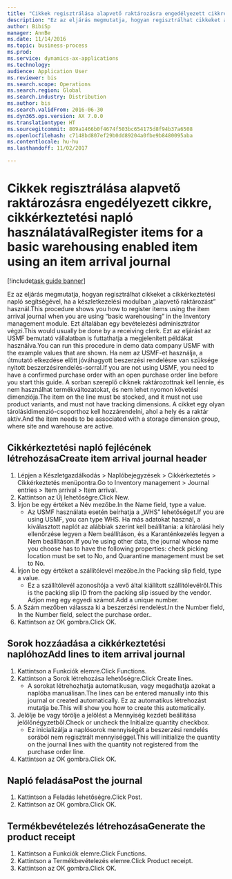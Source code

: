 ```yaml
--- 
title: "Cikkek regisztrálása alapvető raktározásra engedélyezett cikkre, cikkérkeztetési napló használatával"
description: "Ez az eljárás megmutatja, hogyan regisztrálhat cikkeket a cikkérkeztetési napló segítségével, ha a készletkezelési modulban „alapvető raktározást” használ."
author: BibiSp
manager: AnnBe
ms.date: 11/14/2016
ms.topic: business-process
ms.prod: 
ms.service: dynamics-ax-applications
ms.technology: 
audience: Application User
ms.reviewer: bis
ms.search.scope: Operations
ms.search.region: Global
ms.search.industry: Distribution
ms.author: bis
ms.search.validFrom: 2016-06-30
ms.dyn365.ops.version: AX 7.0.0
ms.translationtype: HT
ms.sourcegitcommit: 809a1466b0f4674f503bc654175d8f94b37a6508
ms.openlocfilehash: c7148bd807ef29b0dd89204a0fbe9b8480095aba
ms.contentlocale: hu-hu
ms.lasthandoff: 11/02/2017

---
```

# <a name="register-items-for-a-basic-warehousing-enabled-item-using-an-item-arrival-journal"></a><span data-ttu-id="260e3-103">Cikkek regisztrálása alapvető raktározásra engedélyezett cikkre, cikkérkeztetési napló használatával</span><span class="sxs-lookup"><span data-stu-id="260e3-103">Register items for a basic warehousing enabled item using an item arrival journal</span></span>

[!include[task guide banner](../../includes/task-guide-banner.md)]

<span data-ttu-id="260e3-104">Ez az eljárás megmutatja, hogyan regisztrálhat cikkeket a cikkérkeztetési napló segítségével, ha a készletkezelési modulban „alapvető raktározást” használ.</span><span class="sxs-lookup"><span data-stu-id="260e3-104">This procedure shows you how to register items using the item arrival journal when you are using “basic warehousing” in the Inventory management module.</span></span> <span data-ttu-id="260e3-105">Ezt általában egy bevételezési adminisztrátor végzi.</span><span class="sxs-lookup"><span data-stu-id="260e3-105">This would usually be done by a receiving clerk.</span></span> <span data-ttu-id="260e3-106">Ezt az eljárást az USMF bemutató vállalatban is futtathatja a megjelenített példákat használva.</span><span class="sxs-lookup"><span data-stu-id="260e3-106">You can run this procedure in demo data company USMF with the example values that are shown.</span></span>  <span data-ttu-id="260e3-107">Ha nem az USMF-et használja, a útmutató elkezdése előtt jóváhagyott beszerzési rendelésre van szüksége nyitott beszerzésirendelés-sorral.</span><span class="sxs-lookup"><span data-stu-id="260e3-107">If you are not using USMF, you need to have a confirmed purchase order with an open purchase order line before you start this guide.</span></span> <span data-ttu-id="260e3-108">A sorban szereplő cikknek raktározottnak kell lennie, és nem használhat termékváltozatokat, és nem lehet nyomon követési dimenziója.</span><span class="sxs-lookup"><span data-stu-id="260e3-108">The item on the line must be stocked, and it must not use product variants, and must not have tracking dimensions.</span></span> <span data-ttu-id="260e3-109">A cikket egy olyan tárolásidimenzió-csoporthoz kell hozzárendelni, ahol a hely és a raktár aktív.</span><span class="sxs-lookup"><span data-stu-id="260e3-109">And the item needs to be associated with a storage dimension group, where site and warehouse are active.</span></span>


## <a name="create-item-arrival-journal-header"></a><span data-ttu-id="260e3-110">Cikkérkeztetési napló fejlécének létrehozása</span><span class="sxs-lookup"><span data-stu-id="260e3-110">Create item arrival journal header</span></span>
1. <span data-ttu-id="260e3-111">Lépjen a Készletgazdálkodás > Naplóbejegyzések > Cikkérkeztetés > Cikkérkeztetés menüpontra.</span><span class="sxs-lookup"><span data-stu-id="260e3-111">Go to Inventory management > Journal entries > Item arrival > Item arrival.</span></span>
2. <span data-ttu-id="260e3-112">Kattintson az Új lehetőségre.</span><span class="sxs-lookup"><span data-stu-id="260e3-112">Click New.</span></span>
3. <span data-ttu-id="260e3-113">Írjon be egy értéket a Név mezőbe.</span><span class="sxs-lookup"><span data-stu-id="260e3-113">In the Name field, type a value.</span></span>
    * <span data-ttu-id="260e3-114">Az USMF használata esetén beírhatja a „WHS” lehetőséget.</span><span class="sxs-lookup"><span data-stu-id="260e3-114">If you are using USMF, you can type WHS.</span></span> <span data-ttu-id="260e3-115">Ha más adatokat használ, a kiválasztott naplót az alábbiak szerint kell beállítania: a kitárolási hely ellenőrzése legyen a Nem beállításon, és a Karanténkezelés legyen a Nem beállításon.</span><span class="sxs-lookup"><span data-stu-id="260e3-115">If you’re using other data, the journal whose name you choose has to have the following properties: check picking location must be set to No, and Quarantine management must be set to No.</span></span>  
4. <span data-ttu-id="260e3-116">Írjon be egy értéket a szállítólevél mezőbe.</span><span class="sxs-lookup"><span data-stu-id="260e3-116">In the Packing slip field, type a value.</span></span>
    * <span data-ttu-id="260e3-117">Ez a szállítólevél azonosítója a vevő által kiállított szállítólevélről.</span><span class="sxs-lookup"><span data-stu-id="260e3-117">This is the packing slip ID from the packing slip issued by the vendor.</span></span> <span data-ttu-id="260e3-118">Adjon meg egy egyedi számot.</span><span class="sxs-lookup"><span data-stu-id="260e3-118">Add a unique number.</span></span>  
5. <span data-ttu-id="260e3-119">A Szám mezőben válassza ki a beszerzési rendelést.</span><span class="sxs-lookup"><span data-stu-id="260e3-119">In the Number field, In the Number field, select the purchase order..</span></span>
6. <span data-ttu-id="260e3-120">Kattintson az OK gombra.</span><span class="sxs-lookup"><span data-stu-id="260e3-120">Click OK.</span></span>

## <a name="add-lines-to-item-arrival-journal"></a><span data-ttu-id="260e3-121">Sorok hozzáadása a cikkérkeztetési naplóhoz</span><span class="sxs-lookup"><span data-stu-id="260e3-121">Add lines to item arrival journal</span></span>
1. <span data-ttu-id="260e3-122">Kattintson a Funkciók elemre.</span><span class="sxs-lookup"><span data-stu-id="260e3-122">Click Functions.</span></span>
2. <span data-ttu-id="260e3-123">Kattintson a Sorok létrehozása lehetőségre.</span><span class="sxs-lookup"><span data-stu-id="260e3-123">Click Create lines.</span></span>
    * <span data-ttu-id="260e3-124">A sorokat létrehozhatja automatikusan, vagy megadhatja azokat a naplóba manuálisan.</span><span class="sxs-lookup"><span data-stu-id="260e3-124">The lines can be entered manually into this journal or created automatically.</span></span> <span data-ttu-id="260e3-125">Ez az automatikus létrehozást mutatja be.</span><span class="sxs-lookup"><span data-stu-id="260e3-125">This will show you how to create this automatically.</span></span>  
3. <span data-ttu-id="260e3-126">Jelölje be vagy törölje a jelölést a Mennyiség kezdeti beállítása jelölőnégyzetből.</span><span class="sxs-lookup"><span data-stu-id="260e3-126">Check or uncheck the Initialize quantity checkbox.</span></span>
    * <span data-ttu-id="260e3-127">Ez inicializálja a naplósorok mennyiségét a beszerzési rendelés sorából nem regisztrált mennyiséggel.</span><span class="sxs-lookup"><span data-stu-id="260e3-127">This will initialize the quantity on the journal lines with the quantity not registered from the purchase order line.</span></span>  
4. <span data-ttu-id="260e3-128">Kattintson az OK gombra.</span><span class="sxs-lookup"><span data-stu-id="260e3-128">Click OK.</span></span>

## <a name="post-the-journal"></a><span data-ttu-id="260e3-129">Napló feladása</span><span class="sxs-lookup"><span data-stu-id="260e3-129">Post the journal</span></span>
1. <span data-ttu-id="260e3-130">Kattintson a Feladás lehetőségre.</span><span class="sxs-lookup"><span data-stu-id="260e3-130">Click Post.</span></span>
2. <span data-ttu-id="260e3-131">Kattintson az OK gombra.</span><span class="sxs-lookup"><span data-stu-id="260e3-131">Click OK.</span></span>

## <a name="generate-the-product-receipt"></a><span data-ttu-id="260e3-132">Termékbevételezés létrehozása</span><span class="sxs-lookup"><span data-stu-id="260e3-132">Generate the product receipt</span></span>
1. <span data-ttu-id="260e3-133">Kattintson a Funkciók elemre.</span><span class="sxs-lookup"><span data-stu-id="260e3-133">Click Functions.</span></span>
2. <span data-ttu-id="260e3-134">Kattintson a Termékbevételezés elemre.</span><span class="sxs-lookup"><span data-stu-id="260e3-134">Click Product receipt.</span></span>
3. <span data-ttu-id="260e3-135">Kattintson az OK gombra.</span><span class="sxs-lookup"><span data-stu-id="260e3-135">Click OK.</span></span>


